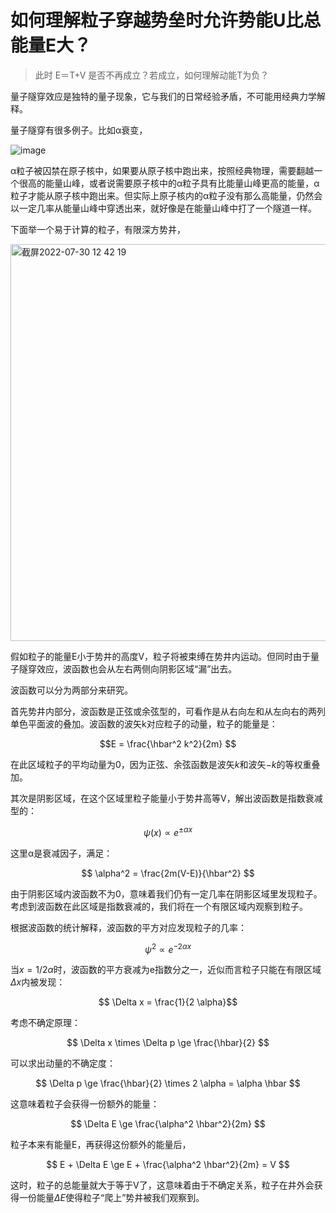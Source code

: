 # 如何理解粒子穿越势垒时允许势能U比总能量E大？

> 此时 E＝T+V 是否不再成立？若成立，如何理解动能T为负？

量子隧穿效应是独特的量子现象，它与我们的日常经验矛盾，不可能用经典力学解释。

量子隧穿有很多例子。比如α衰变，

![image](https://user-images.githubusercontent.com/6512579/181872614-b3ac5152-cebf-4b66-9a2f-597cf48ac93e.png)

α粒子被囚禁在原子核中，如果要从原子核中跑出来，按照经典物理，需要翻越一个很高的能量山峰，或者说需要原子核中的α粒子具有比能量山峰更高的能量，α粒子才能从原子核中跑出来。但实际上原子核内的α粒子没有那么高能量，仍然会以一定几率从能量山峰中穿透出来，就好像是在能量山峰中打了一个隧道一样。

下面举一个易于计算的粒子，有限深方势井，

<img width="635" alt="截屏2022-07-30 12 42 19" src="https://user-images.githubusercontent.com/6512579/181872715-f4a6e1c8-5488-4dd4-8f31-b6023977b513.png">

假如粒子的能量E小于势井的高度V，粒子将被束缚在势井内运动。但同时由于量子隧穿效应，波函数也会从左右两侧向阴影区域“漏”出去。

波函数可以分为两部分来研究。

首先势井内部分，波函数是正弦或余弦型的，可看作是从右向左和从左向右的两列单色平面波的叠加。波函数的波矢k对应粒子的动量，粒子的能量是：

$$E = \frac{\hbar^2 k^2}{2m} $$

在此区域粒子的平均动量为0，因为正弦、余弦函数是波矢$k$和波矢$-k$的等权重叠加。

其次是阴影区域，在这个区域里粒子能量小于势井高等V，解出波函数是指数衰减型的：

$$ \psi(x) \propto e^{\pm \alpha x}$$

这里α是衰减因子，满足：

$$ \alpha^2 = \frac{2m(V-E)}{\hbar^2} $$

由于阴影区域内波函数不为0，意味着我们仍有一定几率在阴影区域里发现粒子。考虑到波函数在此区域是指数衰减的，我们将在一个有限区域内观察到粒子。

根据波函数的统计解释，波函数的平方对应发现粒子的几率：

$$ \psi^2 \propto e^{- 2 \alpha x} $$


当$x=1/2\alpha$时，波函数的平方衰减为e指数分之一，近似而言粒子只能在有限区域$\Delta x$内被发现：

$$ \Delta x = \frac{1}{2 \alpha}$$

考虑不确定原理：

$$ \Delta x \times \Delta p \ge \frac{\hbar}{2} $$

可以求出动量的不确定度：

$$ \Delta p \ge \frac{\hbar}{2} \times 2 \alpha = \alpha \hbar $$

这意味着粒子会获得一份额外的能量：

$$ \Delta E \ge \frac{\alpha^2 \hbar^2}{2m} $$

粒子本来有能量E，再获得这份额外的能量后，

$$ E + \Delta E \ge E + \frac{\alpha^2 \hbar^2}{2m} =  V $$

这时，粒子的总能量就大于等于V了，这意味着由于不确定关系，粒子在井外会获得一份能量$\Delta E$使得粒子“爬上”势井被我们观察到。

